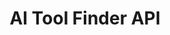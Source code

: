 ---
title: AI Tool Finder API
emoji: 🤖
colorFrom: blue
colorTo: green
sdk: docker
app_port: 7860
---